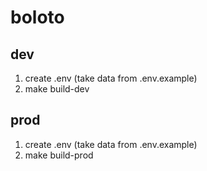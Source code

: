 # boloto

## dev

1. create .env (take data from .env.example)
2. make build-dev

## prod

1. create .env (take data from .env.example)
2. make build-prod
